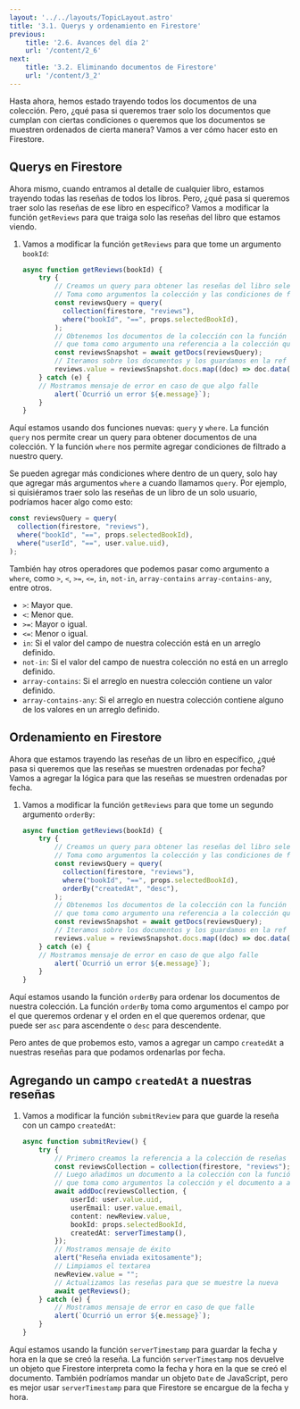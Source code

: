 ```yaml
---
layout: '../../layouts/TopicLayout.astro'
title: '3.1. Querys y ordenamiento en Firestore'
previous:
    title: '2.6. Avances del día 2' 
    url: '/content/2_6'
next:
    title: '3.2. Eliminando documentos de Firestore'
    url: '/content/3_2'
---
```


Hasta ahora, hemos estado trayendo todos los documentos de una colección. Pero, ¿qué pasa si queremos traer solo los documentos que cumplan con ciertas condiciones o queremos que los documentos se muestren ordenados de cierta manera? Vamos a ver cómo hacer esto en Firestore.

## Querys en Firestore

Ahora mismo, cuando entramos al detalle de cualquier libro, estamos trayendo todas las reseñas de todos los libros. Pero, ¿qué pasa si queremos traer solo las reseñas de ese libro en específico? Vamos a modificar la función `getReviews` para que traiga solo las reseñas del libro que estamos viendo.

1. Vamos a modificar la función `getReviews` para que tome un argumento `bookId`:
    ```typescript
    async function getReviews(bookId) {
        try {
            // Creamos un query para obtener las reseñas del libro seleccionado
            // Toma como argumentos la colección y las condiciones de filtrado
            const reviewsQuery = query(
              collection(firestore, "reviews"),
              where("bookId", "==", props.selectedBookId),
            );
            // Obtenemos los documentos de la colección con la función getDocs
            // que toma como argumento una referencia a la colección que queremos obtener
            const reviewsSnapshot = await getDocs(reviewsQuery);
            // Iteramos sobre los documentos y los guardamos en la ref de reseñas
            reviews.value = reviewsSnapshot.docs.map((doc) => doc.data());
        } catch (e) {
        // Mostramos mensaje de error en caso de que algo falle
            alert(`Ocurrió un error ${e.message}`);
        }
    }
    ```
Aquí estamos usando dos funciones nuevas: `query` y `where`. La función `query` nos permite crear un query para obtener documentos de una colección. Y la función `where` nos permite agregar condiciones de filtrado a nuestro query.

Se pueden agregar más condiciones where dentro de un query, solo hay que agregar más argumentos `where` a cuando llamamos `query`. Por ejemplo, si quisiéramos traer solo las reseñas de un libro de un solo usuario, podríamos hacer algo como esto:
```typescript
const reviewsQuery = query(
  collection(firestore, "reviews"),
  where("bookId", "==", props.selectedBookId),
  where("userId", "==", user.value.uid),
);
```
También hay otros operadores que podemos pasar como argumento a `where`, como `>`, `<`, `>=`, `<=`, `in`, `not-in`, `array-contains` `array-contains-any`, entre otros.

* `>`: Mayor que.
* `<`: Menor que.
* `>=`: Mayor o igual.
* `<=`: Menor o igual.
* `in`: Si el valor del campo de nuestra colección está en un arreglo definido.
* `not-in`: Si el valor del campo de nuestra colección no está en un arreglo definido.
* `array-contains`: Si el arreglo en nuestra colección contiene un valor definido.
* `array-contains-any`: Si el arreglo en nuestra colección contiene alguno de los valores en un arreglo definido.

## Ordenamiento en Firestore

Ahora que estamos trayendo las reseñas de un libro en específico, ¿qué pasa si queremos que las reseñas se muestren ordenadas por fecha? Vamos a agregar la lógica para que las reseñas se muestren ordenadas por fecha.

1. Vamos a modificar la función `getReviews` para que tome un segundo argumento `orderBy`:
    ```typescript
    async function getReviews(bookId) {
        try {
            // Creamos un query para obtener las reseñas del libro seleccionado
            // Toma como argumentos la colección y las condiciones de filtrado
            const reviewsQuery = query(
              collection(firestore, "reviews"),
              where("bookId", "==", props.selectedBookId),
              orderBy("createdAt", "desc"),
            );
            // Obtenemos los documentos de la colección con la función getDocs
            // que toma como argumento una referencia a la colección que queremos obtener
            const reviewsSnapshot = await getDocs(reviewsQuery);
            // Iteramos sobre los documentos y los guardamos en la ref de reseñas
            reviews.value = reviewsSnapshot.docs.map((doc) => doc.data());
        } catch (e) {
        // Mostramos mensaje de error en caso de que algo falle
            alert(`Ocurrió un error ${e.message}`);
        }
    } 
    ```
   
Aquí estamos usando la función `orderBy` para ordenar los documentos de nuestra colección. La función `orderBy` toma como argumentos el campo por el que queremos ordenar y el orden en el que queremos ordenar, que puede ser `asc` para ascendente o `desc` para descendente.

Pero antes de que probemos esto, vamos a agregar un campo `createdAt` a nuestras reseñas para que podamos ordenarlas por fecha.

## Agregando un campo `createdAt` a nuestras reseñas

1. Vamos a modificar la función `submitReview` para que guarde la reseña con un campo `createdAt`:
    ```typescript
    async function submitReview() {
        try {
            // Primero creamos la referencia a la colección de reseñas
            const reviewsCollection = collection(firestore, "reviews");
            // Luego añadimos un documento a la colección con la función addDoc,
            // que toma como argumentos la colección y el documento a añadir como un objeto
            await addDoc(reviewsCollection, {
                userId: user.value.uid,
                userEmail: user.value.email,
                content: newReview.value, 
                bookId: props.selectedBookId,
                createdAt: serverTimestamp(),
            });
            // Mostramos mensaje de éxito
            alert("Reseña enviada exitosamente");
            // Limpiamos el textarea
            newReview.value = "";
            // Actualizamos las reseñas para que se muestre la nueva
            await getReviews();
        } catch (e) {
            // Mostramos mensaje de error en caso de que falle
            alert(`Ocurrió un error ${e.message}`);
        }
    }
    ``` 
   
Aquí estamos usando la función `serverTimestamp` para guardar la fecha y hora en la que se creó la reseña. La función `serverTimestamp` nos devuelve un objeto que Firestore interpreta como la fecha y hora en la que se creó el documento. También podríamos mandar un objeto `Date` de JavaScript, pero es mejor usar `serverTimestamp` para que Firestore se encargue de la fecha y hora.